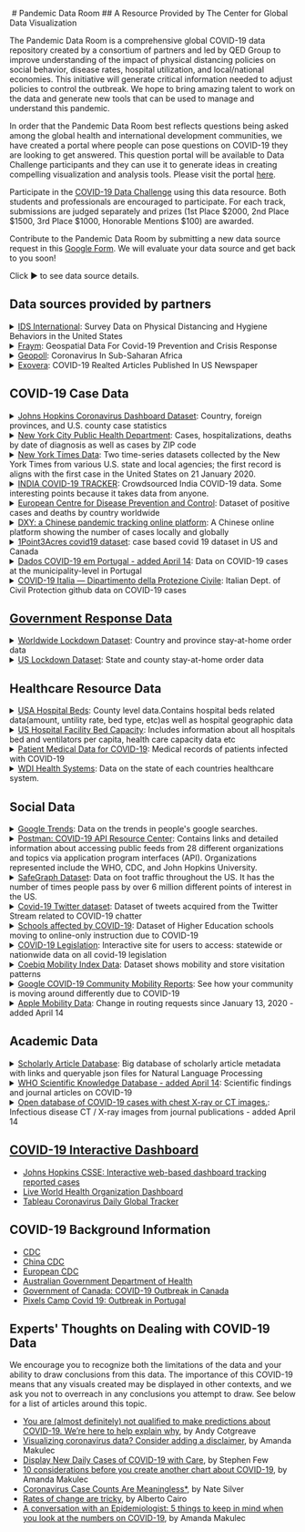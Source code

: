 <head>
<!-- Global site tag (gtag.js) - Google Analytics -->
<script async src="https://www.googletagmanager.com/gtag/js?id=UA-163684769-1"></script>
<script>
  window.dataLayer = window.dataLayer || [];
  function gtag(){dataLayer.push(arguments);}
  gtag('js', new Date());

  gtag('config', 'UA-163684769-1');
</script>

</head>

<img src="https://cgdv.github.io/assets/img/sunrise.jpg" alt=""/>
<style type="text/css">
 div.container-lg.px-3.my-5.markdown-body h1 a {
    display: none;
}


 </style>
# Pandemic Data Room
## A Resource Provided by The Center for Global Data Visualization

The Pandemic Data Room is a comprehensive global COVID-19 data repository created by a consortium of partners and led by QED Group to improve understanding of the impact of physical distancing policies on social behavior, disease rates, hospital utilization, and local/national economies. This initiative will generate critical information needed to adjust policies to control the outbreak. We hope to bring amazing talent to work on the data and generate new tools that can be used to manage and understand this pandemic.

In order that the Pandemic Data Room best reflects questions being asked among the global health and international development communities, we have created a portal where people can pose questions on COVID-19 they are looking to get answered. This question portal will be available to Data Challenge  participants and they can use it to generate ideas in creating compelling visualization and analysis tools. Please visit the portal [here](https://docs.google.com/document/d/1Q-OpRV6bvZuePvF1E_DSwTr121zPoIZExkiozWw1-24/edit).  



Participate in the <a href="https://cgdv.github.io/challenges/COVID-19/" target="_blank">COVID-19 Data Challenge</a> using this data resource. Both students and professionals are encouraged to participate. For each track, submissions are judged separately and prizes (1st Place $2000, 2nd Place $1500, 3rd Place $1000, Honorable Mentions $100) are awarded. 

Contribute to the Pandemic Data Room by submitting a new data source request in this [Google Form](https://docs.google.com/forms/d/e/1FAIpQLSdn74SkcHp3lJ6rv2QTU1VmeliwUe_d6G8H_dFvVf_J_LEeMQ/viewform). We will evaluate your data source and get back to you soon!

Click ▶ to see data source details.

## Data sources provided by partners  

<details>
<summary>
<a href="//www.idsinternational.com">IDS International</a>: Survey Data on Physical Distancing and Hygiene Behaviors in the United States</summary>
<p>
<ul>
<li> Detailed Description: Flattening the curve depends on the population following policies on physical distancing (eg staying home, avoiding contact closer than 6’) and hygiene (eg. washing hands, wearing masks). Getting back to work depends on measuring the effectiveness of policies and behaviors so that governments, institutions, businesses, and individuals can made better decisions on what can be done without triggering new outbreaks. IDS is a data and technology company working to create data collection and analysis tools to better measure compliance and effectiveness of pandemic behavior safety.  
On April 6th, 2020, IDS conducted an online survey among a nationally representative sample about Physical Distancing and Hygiene Behaviors. See the results of IDS's nationwide poll and survey questions in <a href="https://drive.google.com/drive/folders/14P_mzWfNmottpzMtTpCvvuT1gkotvK5p?usp=sharing">CGDV Google Drive</a></li>
<li> Data Resolution: US </li>
<li> File type: .csv </li>
</ul>
</p>
</details>

<details>
<summary>
<a href="https://fraym.io/">Fraym</a>: Geospatial Data For Covid-19 Prevention and Crisis Response</summary>
<p>
<ul>
<li> Detailed Description: The risks posed by coronavirus are especially high for millions of people who live in low-and middle-income countries, where financial, medical equipment, and health personnel resources are highly constrained. 
To rapidly identify countries, cities and communities that exhibit the greatest risk of emergency cases and rapid transmission, Fraym provides access to relevant data layers including Emergency Case Risk Factors (Smoking prevalence, Elderly households, Body health - obesity, child stunting, child wasting) and Transmission Risk Factors (Population density, Household size, Occupation, Transportation modes, Hand Washing Practices).
CGDV has requested the above data layers for countries including Guatemala, Kenya, Nigeria, Pakistan, Philippines, Rwanda, Senegal, and South Africa. Each folder should have a data dictionary and a citation guide for use. Download raster files with high-resolution down to 1km2 in <a href="https://drive.google.com/drive/folders/14P_mzWfNmottpzMtTpCvvuT1gkotvK5p?usp=sharing">CGDV Google Drive</a>. </li>
<li> Data Resolution: Country </li>
<li> File type: TIF File </li>
</ul>
</p>
</details>


<details>
<summary>
<a href="https://www.geopoll.com//">Geopoll</a>: Coronavirus In Sub-Saharan Africa</summary>
<p>
<ul>
<li> Detailed Description: As a research organization that conducts remote research, GeoPoll takes an initiative to assist the global response to coronavirus. From March 10th – 13th, 2020, GeoPoll administered a survey on the knowledge of and perceptions towards coronavirus in South Africa, Kenya, and Nigeria. The study was conducted among 1,350 respondents, nationally representative by location in each country and with a 50-50 gender split, and an age split of 33% ages 15-24, 35% ages 25-34, and 32% ages 35+.  
To read the full report visit <a href="//geopoll.com/blog/coronavirus-africa">geopoll.com/blog/coronavirus-africa</a>. Download a copy of survey data in <a href="https://drive.google.com/drive/folders/14P_mzWfNmottpzMtTpCvvuT1gkotvK5p?usp=sharing">CGDV Google Drive</a>. </li>
<li> Data Resolution: County in African countries </li>
<li> File type: Excel </li>
</ul>
</p>
</details>

<details>
<summary>
<a href="http://www.exovera.com/">Exovera</a>: COVID-19 Realted Articles Published In US Newspaper </summary>
<p>
<ul>
<li> Detailed Description: Exovera provides COVID-19 social media data through its robust API platform. Download data files in <a href="https://drive.google.com/drive/folders/14P_mzWfNmottpzMtTpCvvuT1gkotvK5p?usp=sharing">CGDV Google Drive</a>. </li>
  <ul>
  <li> politics_coronavirus_rawdata_Jan012020-Apr072020.json: The US Politics dataset is a set of ~1m articles since Jan 01 2020, from ~10k sources both local/national of US newspapers/online news related to US Politics (using an Exovera Classifier that tags politics related content at a high level of recall).  </li>
  <li> coronavirus_english_topSources_04072020.json: Data from the top 500 largest publishers (in English/by reach) in Exovera's overall dataset. The data is collected via API from social media posts that contain URL's from the top publishers.  </li>
  <li> coronavirus_general_media_timeseries-04072020.csv: The timeseries are from Coronavirus related terms/content within all-english online News/Print media that we have access to worldwide, it encompasses 55k sources and uses an initial set of keywords to pull up content. The initial set of search terms has ~15m results with keywords 'Coronavirus', 'covid-19', 'covid19', "2019-nCoV" and "Sars-COV-2". Data are based around tagging / subtopic detection with labels applied.  </li> </ul>
<li> Data Resolution: US </li>
<li> File type: .json, .csv </li>
</ul>
</p>
</details>

## COVID-19 Case Data  

<details>
<summary>
<a href="https://github.com/CSSEGISandData/COVID-19">Johns Hopkins Coronavirus Dashboard Dataset</a>: Country, foreign provinces, and U.S. county case statistics</summary>
<p>
<ul>

<li> Detailed Description: Contains recovered, infected, and fatility case numbers for all countries, province-level for many countries, and county level for the US. Data is sourced from a variety of health organizations around the world.</li>
<li> Data Resolution: Global (some province level), U.S. County</li>
<li> Frequency of update: Daily </li>
<li> Download Method: Download / Clone </li>
<ul>
  <li> File type: CSV </li></ul>
<li> Cleaning requirements: Minimal </li>
<li> Link: <a href="https://github.com/CSSEGISandData/COVID-19">https://github.com/CSSEGISandData/COVID-19</a></li>
</ul>
</p>
</details>


<details>
<summary>
<a href="https://github.com/nychealth/coronavirus-data">New York City Public Health Department</a>: Cases, hospitalizations, deaths by date of diagnosis as well as cases by ZIP code</summary>
<p>
<ul>

<li> Detailed Description: There are a lot of files in the github repo, however only 2 datasets that I think valuable (case-hosp-death.csv and tests-by-zcta.csv). The case-hosp-death accounts cases by date of diagnosis, hospitalized and deaths in NYC hospitals. The latter dataset is cumulative positive cases per zip code</li>
<li> Data Resolution: U.S., U.S. ZIP</li>
<li> Frequency of update: Daily </li>
<li> Download Method: Download / Clone </li>
<ul>
  <li> File type: CSV </li></ul>
<li> Cleaning requirements: Minimal </li>
<li> Link: <a href="https://github.com/nychealth/coronavirus-data">https://github.com/nychealth/coronavirus-data</a></li>
</ul>
</p>
</details>


<details>
<summary>
<a href="https://github.com/nytimes/covid-19-data">New York Times Data</a>: Two time-series datasets collected by the New York Times from various U.S. state and local agencies; the first record is aligns with the first case in the United States on 21 January 2020.</summary>
<p>
<ul>

<li> Detailed Description: Two time-series datasets collected by the New York Times from various state and local government agencies; the first record is the first case in the United States on 21 January 2020. One dataset contains information aggregated at the state-level and the other is information broken down by county. Features contained are: date, county/state, fips, cases, and deaths. NOTE: This source only provides information about positive cases.</li>
<li> Data Resolution: U.S. States, U.S. County</li>
<li> Frequency of update: Daily </li>
<li> Download Method: Download / Clone </li>
<ul>
  <li> File type: CSV </li></ul>
<li> Cleaning requirements: Minimal </li>
<li> Link: <a href="https://github.com/nytimes/covid-19-data">https://github.com/nytimes/covid-19-data</a></li>
</ul>
</p>
</details>

<details>
<summary>
<a href="https://github.com/covid19india/api">INDIA COVID-19 TRACKER</a>: Crowdsourced India COVID-19 data. Some interesting points because it takes data from anyone.</summary>
<p>
<ul>

<li> Detailed Description: This is a link to a GitHub repository that is used to crowdsource data about COVID-19 in India. The crowdsourced data has been used to make an HTML page (the link is in the GitHub repository). The data is crowdsourced through telegram, a social media type application, but it is not thoroughly validated. It is really interesting data about India, but it needs to be used appropriately in analysis. It is submitted through a social media platform, so some of it is likely incorrect, but could make fantastic supplementary data.</li>
<li> Data Resolution: Country</li>
<li> Frequency of update: Daily </li>
<li> Download Method: Clone / API </li>
<ul>
  <li> File type: JSON </li></ul>
<li> Cleaning requirements: Minimal </li>
<li> Link: <a href="https://github.com/covid19india/api">https://github.com/covid19india/api</a></li>
</ul>
</p>
</details>

<details>
<summary>
<a href="https://www.ecdc.europa.eu/en/publications-data/download-todays-data-geographic-distribution-covid-19-cases-worldwide">European Centre for Disease Prevention and Control</a>: Dataset of positive cases and deaths by country worldwide</summary>
<p>
<ul>

<li> Detailed Description: Contains a dataset that tracks positive cases and deaths per country. Originally a record data but could be transformed into timeseries with decent coding work</li>
<li> Data Resolution: Global</li>
<li> Frequency of update: Daily </li>
<li> Download Method: Download </li>
<ul>
  <li> File type: CSV, JSON, XML </li></ul>
<li> Cleaning requirements: Minimal/Moderate </li>
<li> Link: <a href="https://www.ecdc.europa.eu/en/publications-data/download-todays-data-geographic-distribution-covid-19-cases-worldwide">https://www.ecdc.europa.eu/en/publications-data/download-todays-data-geographic-distribution-covid-19-cases-worldwide</a></li>
</ul>
</p>
</details>


<details>
<summary>
<a href="https://ncov.dxy.cn/ncovh5/view/pneumonia">DXY: a Chinese pandemic tracking online platform</a>: A Chinese online platform showing the number of cases locally and globally</summary>
<p>
<ul>

<li> Detailed Description: Daily confirmed, deaths, and recovered cases worldwide. There is English version if click "switch to English version", but it doesn't provide dataset to download.</li>
<li> Data Resolution: Global, China</li>
<li> Frequency of update: Daily </li>
<li> Download Method: Copy-paste </li>
<ul>
  <li> File type: Text </li></ul>
<li> Cleaning requirements: Significant </li>
<li> Link: <a href="https://ncov.dxy.cn/ncovh5/view/pneumonia">https://ncov.dxy.cn/ncovh5/view/pneumonia</a></li>
</ul>
</p>
</details>

<details>
<summary>
<a href="https://coronavirus.1point3acres.com/en">1Point3Acres covid19 dataset</a>: case based covid 19 dataset in US and Canada</summary>
<p>
<ul>

<li> Detailed Description: The case data contains case id, confirmed date, state/province, county (for US only), confirmed case count, and death count. (Have rules on citing this source)</li>
<li> Data Resolution: US(county level) and Canada</li>
<li> Frequency of update: Daily </li>
<li> Download Method: API(I have requested and get the API access token,  20 requests per 24 hour) </li>
<ul>
  <li> File type: CSV </li></ul>
<li> Cleaning requirements: Minimal </li>
<li> Link: <a href="https://coronavirus.1point3acres.com/en">https://coronavirus.1point3acres.com/en</a></li>
</ul>
</p>
</details>

<details>
<summary>
<a href="https://github.com/dssg-pt/covid19pt-data">Dados COVID-19 em Portugal - added April 14</a>: Data on COVID-19 cases at the municipality-level in Portugal</summary>
<p>
<ul>

<li> Detailed Description: Data sourced from the Portuguese Directorate General of Health on their dashboard site <a href="https://covid19.min-saude.pt/ponto-de-situacao-atual-em-portugal/">Dashboard</a> as well as other reports.</li>
<li> Data Resolution: Portugal, Municipalities of Portugal</li>
<li> Frequency of update: Daily </li>
<li> Download Method: Download / Clone </li>
<ul>
  <li> File type: CSV </li></ul>
<li> Cleaning requirements: Moderate (Data in Portuguese) </li>
<li> Link: <a href="https://github.com/dssg-pt/covid19pt-data>https://github.com/dssg-pt/covid19pt-data"</a></li>
</ul>
</p>
</details>

<details>
<summary>
<a href="https://github.com/pcm-dpc/COVID-19">COVID-19 Italia — Dipartimento della Protezione Civile</a>: Italian Dept. of Civil Protection github data on COVID-19 cases</summary>
<p>
<ul>

<li> Detailed Description: Data from the arcGIS dashboard set up by the Italian Dept. of Civil Protection. - added April 14 <a href="http://arcg.is/C1unv">Dashboard</a></li>
<li> Data Resolution: Italy, Regions/Provinces of Italy</li>
<li> Frequency of update: Daily </li>
<li> Download Method: Download / Clone </li>
<ul>
  <li> File type: CSV </li></ul>
<li> Cleaning requirements: Moderate (Data in Italian) </li>
<li> Link: <a href="https://github.com/pcm-dpc/COVID-19>https://github.com/pcm-dpc/COVID-19"</a></li>
</ul>
</p>
</details>




## Government Response Data

<details>
<summary>
<a href="https://www.kaggle.com/jcyzag/covid19-lockdown-dates-by-country#countryLockdowndates.csv">Worldwide Lockdown Dataset</a>: Country and province stay-at-home order data</summary>
<p>
<ul>

<li> Detailed Description: 2 files. List of lockdown dates for each countries. A lockdown is assumed to be complete when all schools and non-essential businesses are closed. References for each country are also listed for where the information was found. Some rows contain blank provinces if it pertains to the whole nation.</li>
<li> Data Resolution: Global, </li>
<li> Frequency of update: Static? (updated 3 days ago) </li>
<li> Download Method: Download </li>
<ul>
  <li> File type: CSV </li></ul>
<li> Cleaning requirements: Minimal/Moderate </li>
<li> Link: <a href="https://www.kaggle.com/jcyzag/covid19-lockdown-dates-by-country#countryLockdowndates.csv">https://www.kaggle.com/jcyzag/covid19-lockdown-dates-by-country#countryLockdowndates.csv</a></li>
</ul>
</p>
</details>

<details>
<summary>
<a href="https://www.kaggle.com/lin0li/us-lockdown-dates-dataset">US Lockdown Dataset</a>: State and county stay-at-home order data</summary>
<p>
<ul>

<li> Detailed Description: Dates of when is each state / county's stay-at-home order becomes effective as a result of the covid-19 pandemic. This dataset is updated daily as more states & counties issue stay-at-home order. Some rows contain blank counties if it pertains to the whole state.</li>
<li> Data Resolution: U.S. States, U.S. County</li>
<li> Frequency of update: Daily </li>
<li> Download Method: Download </li>
<ul>
  <li> File type: CSV </li></ul>
<li> Cleaning requirements: Minimal/Moderate </li>
<li> Link: <a href="https://www.kaggle.com/lin0li/us-lockdown-dates-dataset">https://www.kaggle.com/lin0li/us-lockdown-dates-dataset</a></li>
</ul>
</p>
</details>

## Healthcare Resource Data

<details>
<summary>
<a href="https://coronavirus-disasterresponse.hub.arcgis.com/datasets/definitivehc::definitive-healthcare-usa-hospital-beds/data?geometry=94.394%2C-16.820%2C-119.356%2C72.123&page=10">USA Hospital Beds</a>: County level data.Contains hospital beds related data(amount, untility rate, bed type, etc)as well as hospital geographic data</summary>
<p>
<ul>

<li> Detailed Description: Contains hospital beds related data(amount, untility rate, bed type, etc)as well as hospital geographic data</li>
<li> Data Resolution: US county</li>
<li> Frequency of update: Daily(not sure, last updated 'yesterday') </li>
<li> Download Method: Download </li>
<ul>
  <li> File type: CSV </li></ul>
<li> Cleaning requirements: Minimal </li>
<li> Link: <a href="https://coronavirus-disasterresponse.hub.arcgis.com/datasets/definitivehc::definitive-healthcare-usa-hospital-beds/data?geometry=94.394%2C-16.820%2C-119.356%2C72.123&page=10">https://coronavirus-disasterresponse.hub.arcgis.com/datasets/definitivehc::definitive-healthcare-usa-hospital-beds/data?geometry=94.394%2C-16.820%2C-119.356%2C72.123&page=10</a></li>
</ul>
</p>
</details>


<details>
<summary>
<a href="https://github.com/covidcaremap/covid19-healthsystemcapacity/tree/master/data/published">US Hospital Facility Bed Capacity</a>: Includes information about all hospitals bed and ventilators per capita, health care capacity data etc</summary>
<p>
<ul>

<li> Detailed Description: High quality data on US hospitals capacity including beds per capita, covid care data etc.</li>
<li> Data Resolution: US county</li>
<li> Frequency of update: Last updated on april 7 </li>
<li> Download Method: Clone </li>
<ul>
  <li> File type: CSV/geojson </li></ul>
<li> Cleaning requirements: Minimal </li>
<li> Link: <a href="https://github.com/covidcaremap/covid19-healthsystemcapacity/tree/master/data/published">https://github.com/covidcaremap/covid19-healthsystemcapacity/tree/master/data/published</a></li>
</ul>
</p>
</details>

<details>
<summary>
<a href="https://datarepository.wolframcloud.com/resources/Patient-Medical-Data-for-Novel-Coronavirus-COVID-19">Patient Medical Data for COVID-19</a>: Medical records of patients infected with COVID-19</summary>
<p>
<ul>

<li> Detailed Description: Patient record including age, sex, location, date of onset, symptoms, travel history, chronic diseases, and date of discharge or death.</li>
<li> Data Resolution: Global</li>
<li> Frequency of update: Last updated on April 1 </li>
<li> Download Method: Download </li>
<ul>
  <li> File type: CSV/JSON </li></ul>
<li> Cleaning requirements: Minimal </li>
<li> Link: <a href="https://datarepository.wolframcloud.com/resources/Patient-Medical-Data-for-Novel-Coronavirus-COVID-19">https://datarepository.wolframcloud.com/resources/Patient-Medical-Data-for-Novel-Coronavirus-COVID-19</a></li>
</ul>
</p>
</details>


<details>
<summary>
<a href="https://www.kaggle.com/danevans/world-bank-wdi-212-health-systems">WDI Health Systems</a>: Data on the state of each countries healthcare system.</summary>
<p>
<ul>

<li> Detailed Description: The stated purpose for this data is "Does health spending levels (public or private), or hospital staff have any effect on the rate at which Covid-19 spreads in a country? Can we use this data to predict the rate at which Cases or Fatalities will grow?". It is only data on healthcare expenditures and the amount of healthcare available in countries throughout the world. There is not any direct COVID-19 data, but this could make good supplementary data for a question similar to one they posed as inspiration</li>
<li> Data Resolution: Global</li>
<li> Frequency of update: Every 2-3 Days </li>
<li> Download Method: Download </li>
<ul>
  <li> File type: CSV </li></ul>
<li> Cleaning requirements: Minimal </li>
<li> Link: <a href="https://www.kaggle.com/danevans/world-bank-wdi-212-health-systems">https://www.kaggle.com/danevans/world-bank-wdi-212-health-systems</a></li>
</ul>
</p>
</details>


## Social Data

<details>
<summary>
<a href="https://trends.google.com/trends/?geo=US">Google Trends</a>: Data on the trends in people's google searches.</summary>
<p>
<ul>

<li> Detailed Description: GoogleTrends data is phenomenal, it is interesting, important, and can be so insightful, IF IT IS USED CORRECTLY. It can be a little confusing the first time you see it, and the instructions given will help you understand the graphs presented on the GoogleTrends page when you input a search term. However, figuring out how to use it further and get more from it, is not super clear. All of the data is given in search intensity, scaled from 0 to 100, where 100 is the maximum search intensity. The maximum search intensity does not give you any information about the actual number of searches, that number is that search terms peak in searches, then everything else is scaled to that value. A search intensity of 50 means that term was searched half as many times as the search intensity of 100. 

Now, lets put that in context, google trends allows you to vary the time period, regional resolution, and the search term(s).
    - You can specify a time period of any range dating back to 2014.
        - Time periods of less than a week will return hourly data
        - Time periods over a week, but less than 269 days (about 9 months, but using 8 is safe) returns daily data
        - Time periods over 269 days return weekly data
    - You can choose the whole world or a specific country
        - The whole world will give you country level comparisons
        - Different countries have different levels you can compare from, for example U.S. has a default of comparing states, but you can also choose to compare by metro region.


Let's start with relative search intensities (i.e. comparing different searches):
    - You will specify a time period, and what is returned may be hourly, daily or weekly search intensities.
    - Only one term is going to reach 100 over that time period. This represents the highest search intensity for that term, and any of the other terms you are comparing.
    - Then every other search intensity is scaled from that point. No matter what term you are looking at in a relative search intensity on GoogleTrends it's search intensity = # searches for that term / # searches at the peak search intensity (100)
    - GoogleTrends allows you to compare up to five words or phrases at one time. There are ways to overlap time periods and search terms together to get a pretty good estimate to compare from, but DO NOT DO THIS UNLESS IT IS ABSOLUTELY NECESSARY. It is very difficult, and a tiny mistake makes all of your data innaccurate.

Regional Search Intensities (comparing a terms search intensity based on location):
    - You enter a search term and you can specify whether it is the whole world, or one particular country.
    - GoogleTrends gives you colored maps representing this data.
    - What the actual data has for you is similar to the relative search intensities.
    - Only one region in the region and time period you specified will be reach 100.
    - The rest of the regions are scaled the same way as relative search intensity to that moment and regions search intensity

*** You can also do regional searches that compare multiple terms, and it is really interesting. However, manipulation of that data is even more difficult, and requires a lot of attention to unravel. It is very easy to make a small mistake, and that small mistake will echo throughout all of the data, again making it worthless.

This is just a brief summary of the data given, and what I have found to be the things to watch out for, look at google trends descriptions as well for details specific to their user interface. If you still feel like you want to dive deeper into some of this data, there is a library full of research articles using the data and webpages dedicated to some manipulation of the data to get more out of it. I will just warn you to be careful, the manipulation, overlapping and other methods to change the data are always approximations, and not always correct, so read them thoughourly and check that they validated their method in some clear and accurate way.</li>
<li> Data Resolution: Global, Country Level, U.S. State Level, U.S. Metro Region Level, Other Countries Have Unique Regional Breakdowns</li>
<li> Frequency of update: Daily </li>
<li> Download Method: Download / API (pytrends) </li>
<ul>
  <li> File type: CSV </li></ul>
<li> Cleaning requirements: Minimal </li>
<li> Link: <a href="https://trends.google.com/trends/?geo=US">https://trends.google.com/trends/?geo=US</a></li>
</ul>
</p>
</details>



<details>
<summary>
<a href="https://covid-19-apis.postman.com/">Postman: COVID-19 API Resource Center</a>: Contains links and detailed information about accessing public feeds from 28 different organizations and topics via application program interfaces (API). Organizations represented include the WHO, CDC, and John Hopkins University.</summary>
<p>
<ul>

<li> Detailed Description: Contains links and detailed information about accessing public feeds from 28 different organizations and topics via application program interfaces (API). This site contains information to connect to feeds from the WHO, CDC, COVID Tracking Project, and John Hopkins University COVID Database just to name a few. There are examples of how to access an organization's Twitter and Youtube feed, however individuals must have the requisite API Key / Access Tokens to access the information contained on those sites. </li>
<li> Data Resolution: Various</li>
<li> Frequency of update: nan </li>
<li> Download Method: API </li>
<ul>
  <li> File type: Various </li></ul>
<li> Cleaning requirements: Significant </li>
<li> Link: <a href="https://covid-19-apis.postman.com/">https://covid-19-apis.postman.com/</a></li>
</ul>
</p>
</details>

<details>
<summary>
<a href="nan">SafeGraph Dataset</a>: Data on foot traffic throughout the US. It has the number of times people pass by over 6 million different points of interest in the US.</summary>
<p>
<ul>

<li> Detailed Description: This Data is based on businesses and consumer hot spots. It uses over 6 million points throughout the US and tracks the amount of foot traffic at each of these points. They give data like number of visitors over a certain period, and also offer shapefiles for mapping or any locational visualizations.</li>
<li> Data Resolution: US Points of Interest</li>
<li> Frequency of update: Daily </li>
<li> Download Method: Download </li>
<ul>
  <li> File type: CSV </li></ul>
<li> Cleaning requirements: Minimal </li>
<li> Link: <a href="https://www.safegraph.com/covid-19-data-consortium">https://www.safegraph.com/covid-19-data-consortium</a></li>
</ul>
</p>
</details>


<details>
<summary>
<a href="https://github.com/thepanacealab/covid19_twitter/tree/master/dailies/2020-03-22">Covid-19 Twitter dataset</a>: Dataset of tweets acquired from the Twitter Stream related to COVID-19 chatter</summary>
<p>
<ul>

<li> Detailed Description: Interesting dataset of social media, including daily top 1000 terms, bigrams, trigrams etc., also contains cleaned version on tweet text. Tweets languages including English Spanish and French</li>
<li> Data Resolution: Global</li>
<li> Frequency of update: every 2 days </li>
<li> Download Method: Clone </li>
<ul>
  <li> File type: CSV </li></ul>
<li> Cleaning requirements: Minmal </li>
<li> Link: <a href="https://github.com/thepanacealab/covid19_twitter/tree/master/dailies/2020-03-22">https://github.com/thepanacealab/covid19_twitter/tree/master/dailies/2020-03-22</a></li>
</ul>
</p>
</details>

<details>
<summary>
<a href="https://www.notion.so/Schools-affected-by-COVID-19-a28139cb40814869a2cd64cc9453d82c">Schools affected by COVID-19</a>: Dataset of Higher Education schools moving to online-only instruction due to COVID-19</summary>
<p>
<ul>

<li> Detailed Description: nan</li>
<li> Data Resolution: US county</li>
<li> Frequency of update: Last updated March 27 </li>
<li> Download Method: Download </li>
<ul>
  <li> File type: CSV </li></ul>
<li> Cleaning requirements: Minmal </li>
<li> Link: <a href="https://www.notion.so/Schools-affected-by-COVID-19-a28139cb40814869a2cd64cc9453d82c">https://www.notion.so/Schools-affected-by-COVID-19-a28139cb40814869a2cd64cc9453d82c</a></li>
</ul>
</p>
</details>

<details>
<summary>
<a href="https://www.quorum.us/spreadsheet/external/QCKYcPmSvYoAhnkIdcSS/">COVID-19 Legislation</a>: Interactive site for users to access: statewide or nationwide data on all covid-19 legislation</summary>
<p>
<ul>

<li> Detailed Description: Queryable and downloadable data pertaining to United States COVID-19 legislation. The data contains name of the bill, the region it spans, description of the legislation, link to the source, status, last action, date of last action, type (house/senate/other), the internal quorum link.</li>
<li> Data Resolution: U.S. States, U.S.</li>
<li> Frequency of update: At least daily </li>
<li> Download Method: Download </li>
<ul>
  <li> File type: CSV </li></ul>
<li> Cleaning requirements: Minimal </li>
<li> Link: <a href="https://www.quorum.us/spreadsheet/external/QCKYcPmSvYoAhnkIdcSS/">https://www.quorum.us/spreadsheet/external/QCKYcPmSvYoAhnkIdcSS/</a></li>
</ul>
</p>
</details>

<details>
<summary>
<a href="https://help.cuebiq.com/hc/en-us/articles/360041350092-Cuebiq-Mobility-Visit-Index-Feed-Specs#h_e4633fc1-3206-4ee5-a3b8-6f7735e22c7e">Coebiq Mobility Index Data</a>: Dataset shows mobility and store visitation patterns</summary>
<p>
<ul>

<li> Detailed Description: This data representing the level of movement within each specific county in the U.S. </li>
<li> Data Resolution: US county</li>
<li> Frequency of update: Daily </li>
<li> Download Method: AWS S3 (premier account of Coebiq needed) </li>
<ul>
  <li> File type: CSV </li></ul>
<li> Cleaning requirements: Minimal </li>
<li> Link: <a href="https://help.cuebiq.com/hc/en-us/articles/360041350092-Cuebiq-Mobility-Visit-Index-Feed-Specs#h_e4633fc1-3206-4ee5-a3b8-6f7735e22c7e">https://help.cuebiq.com/hc/en-us/articles/360041350092-Cuebiq-Mobility-Visit-Index-Feed-Specs#h_e4633fc1-3206-4ee5-a3b8-6f7735e22c7e</a></li>
</ul>
</p>
</details>


<details>
<summary>
<a href="https://www.google.com/covid19/mobility/">Google COVID-19 Community Mobility Reports</a>: See how your community is moving around differently due to COVID-19</summary>
<p>

<ul>
<li>Detailed Description: These Community Mobility Reports aim to provide insights into what has changed in response to policies aimed at combating COVID-19. The reports chart movement trends over time by geography, across different categories of places such as retail and recreation, groceries and pharmacies, parks, transit stations, workplaces, and residential. </li>
<li> Data Resolution:  </li>
<li> Frequency of update:  </li>
<li> Download Method:  </li>
 <ul>
  <li> File type:  </li>
 </ul>
<li> Cleaning requirements:  </li>
<li> Link: https://www.google.com/covid19/mobility/ </li>
</ul>
</p>
</details>

<details>
<summary>
<a href="https://www.apple.com/covid19/mobility">Apple Mobility Data</a>: Change in routing requests since January 13, 2020 - added April 14</summary>
<p>
<ul>

<li> Detailed Description: Data on mobility based on direction requests. Data has variables on transit, walking, and driving.</li>
<li> Data Resolution: Global, Major World Cities</li>
<li> Frequency of update: Daily (not sure, first made available April 14) </li>
<li> Download Method: Download </li>
<ul>
  <li> File type: CSV </li></ul>
<li> Cleaning requirements: Minimal </li>
<li> Link: <a href="https://www.apple.com/covid19/mobility">https://www.apple.com/covid19/mobility</a></li>
</ul>
</p>
</details>




## Academic Data


<details>
<summary>
<a href="https://www.kaggle.com/allen-institute-for-ai/CORD-19-research-challenge#metadata.csv">Scholarly Article Database</a>: Big database of scholarly article metadata with links and queryable json files for Natural Language Processing</summary>
<p>
<ul>

<li> Detailed Description: This dataset combines 44k+ scholarly articles/literature pertaining to the coronavirus. It can be used to analyze the main authors, sources, titles, journal and abstract for the analyst to look into. Each row provides a link to the article if Natural Language Processing should be a desired task. </li>
<li> Data Resolution: U.S.</li>
<li> Frequency of update: Static </li>
<li> Download Method: Download/Embedded link </li>
<ul>
  <li> File type: JSON </li></ul>
<li> Cleaning requirements: Significant </li>
<li> Link: <a href="https://www.kaggle.com/allen-institute-for-ai/CORD-19-research-challenge#metadata.csv">https://www.kaggle.com/allen-institute-for-ai/CORD-19-research-challenge#metadata.csv</a></li>
</ul>
</p>
</details>

<details>
<summary>
<a href="https://www.who.int/emergencies/diseases/novel-coronavirus-2019/global-research-on-novel-coronavirus-2019-ncov">WHO Scientific Knowledge Database - added April 14</a>: Scientific findings and journal articles on COVID-19</summary>
<p>
<ul>

<li> Detailed Description: nan</li>
<li> Data Resolution: Global</li>
<li> Frequency of update: Daily </li>
<li> Download Method: Download </li>
<ul>
  <li> File type: CSV </li></ul>
<li> Cleaning requirements: Moderate </li>
<li> Link: <a href="https://www.who.int/emergencies/diseases/novel-coronavirus-2019/global-research-on-novel-coronavirus-2019-ncov">https://www.who.int/emergencies/diseases/novel-coronavirus-2019/global-research-on-novel-coronavirus-2019-ncov</a></li>
</ul>
</p>
</details>

<details>
<summary>
<a href="https://github.com/ieee8023/covid-chestxray-dataset">Open database of COVID-19 cases with chest X-ray or CT images.</a>: Infectious disease CT / X-ray images from journal publications - added April 14</summary>
<p>
<ul>

<li> Detailed Description: Articles submitted by anyone, and images scraped to create the dataset. Variables include basic demographic info, location, and medical condition info.</li>
<li> Data Resolution: Global</li>
<li> Frequency of update: Daily </li>
<li> Download Method: Download / Clone </li>
<ul>
  <li> File type: CSV / JPG </li></ul>
<li> Cleaning requirements: Moderate </li>
<li> Link: <a href="https://github.com/ieee8023/covid-chestxray-dataset>https://github.com/ieee8023/covid-chestxray-dataset"</a></li>
</ul>
</p>
</details>




## COVID-19 Interactive Dashboard
* [Johns Hopkins CSSE: Interactive web-based dashboard tracking reported cases](https://coronavirus.jhu.edu/map.html)
* [Live World Health Organization Dashboard](https://who.sprinklr.com/)
* [Tableau Coronavirus Daily Global Tracker](https://www.tableau.com/covid-19-coronavirus-data-resources)


## COVID-19 Background Information
* [CDC](https://www.cdc.gov/coronavirus/2019-ncov/index.html)
* [China CDC](http://weekly.chinacdc.cn/news/TrackingtheEpidemic.htm)
* [European CDC](https://www.ecdc.europa.eu/en/publications-data/download-todays-data-geographic-distribution-covid-19-cases-worldwide)
* [Australian Government Department of Health](https://www.health.gov.au/news/health-alerts/novel-coronavirus-2019-ncov-health-alert/coronavirus-covid-19-current-situation-and-case-numbers)
* [Government of Canada: COVID-19 Outbreak in Canada](https://www.canada.ca/en/public-health/services/diseases/2019-novel-coronavirus-infection/symptoms.html)
* [Pixels Camp Covid 19: Outbreak in Portugal](https://www.notion.so/Pixels-Camp-Covid-19-625db3064e5a469db9a13c439c439687)

  
    
## Experts' Thoughts on Dealing with COVID-19 Data
We encourage you to recognize both the limitations of the data and your ability to draw conclusions from this data. The importance of this COVID-19 means that any visuals created may be displayed in other contexts, and we ask you not to overreach in any conclusions you attempt to draw. See below for a list of articles around this topic.  
 * [You are (almost definitely) not qualified to make predictions about COVID-19. We’re here to help explain why](
https://www.tableau.com/about/blog/2020/4/you-are-almost-definitely-not-qualified-make-predictions-about-covid-19
), by Andy Cotgreave
* [Visualizing coronavirus data? Consider adding a disclaimer](https://www.tableau.com/about/blog/2020/4/visualizing-coronavirus-data-consider-adding-disclaimer), by Amanda Makulec  
* [Display New Daily Cases of COVID-19 with Care](https://www.perceptualedge.com/blog/?p=3123), by Stephen Few  
* [10 considerations before you create another chart about COVID-19](https://www.tableau.com/about/blog/2020/3/ten-considerations-you-create-another-chart-about-covid-19), by Amanda Makulec
* [Coronavirus Case Counts Are Meaningless*](https://fivethirtyeight.com/features/coronavirus-case-counts-are-meaningless/), by Nate Silver  
* [Rates of change are tricky](http://www.thefunctionalart.com/2020/03/rates-of-change-are-tricky.html), by Alberto Cairo  
* [A conversation with an Epidemiologist: 5 things to keep in mind when you look at the numbers on COVID-19](https://www.tableau.com/about/blog/2020/4/conversation-epidemiologist-5-things-keep-mind-when-you-look-numbers-covid-19?utm_campaign=Awareness-CORE-ALL-ALL-ALL-ALL&utm_medium=Social&utm_source=Twitter&utm_campaign_id=2020207), by Amanda Makulec

 
 


